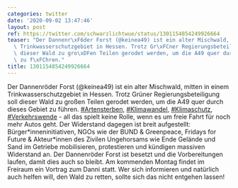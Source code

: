 ```yaml
---
categories: twitter
date: '2020-09-02 13:47:46'
layout: post
ref: https://twitter.com/schwarzlichtwue/status/1301154854249926664
teaser: "Der Dannenr\xF6der Forst (@keinea49) ist ein alter Mischwald, mitten in einem\
  \ Trinkwasserschutzgebiet in Hessen. Trotz Gr\xFCner Regierungsbeteiligung soll\
  \ dieser Wald zu gro\xDFen Teilen gerodet werden, um die A49 quer durch dieses Gebiet\
  \ zu f\xFChren."
title: 1301154854249926664
---
```

Der Dannenröder Forst (@keinea49) ist ein alter Mischwald, mitten in einem Trinkwasserschutzgebiet in Hessen. Trotz Grüner Regierungsbeteiligung soll dieser Wald zu großen Teilen gerodet werden, um die A49 quer durch dieses Gebiet zu führen.
[#Artensterben](/t/artensterben), [#Klimawandel](/t/klimawandel), [#Klimaschutz](/t/klimaschutz), [#Verkehrswende](/t/verkehrswende) - all das spielt keine Rolle, wenn es um freie Fahrt für noch mehr Autos geht.
Der Widerstand dagegen ist breit aufgestellt: Bürger\*inneninitiativen, NGOs wie der BUND &amp; Greenpeace, Fridays for Future &amp; Akteur\*innen des Zivilen Ungehorsams wie Ende Gelände und Sand im Getriebe mobilisieren, protestieren und kündigen massiven Widerstand an.
Der Dannenröder Forst ist besetzt und die Vorbereitungen laufen, damit dies auch so bleibt. Am kommenden Montag findet im Freiraum ein Vortrag zum Danni statt. Wer sich informieren und natürlich auch helfen will, den Wald zu retten, sollte sich das nicht entgehen lassen!